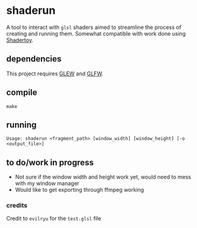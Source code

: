# shaderun
A tool to interact with `glsl` shaders aimed to streamline the process of
creating and running them. Somewhat compatible with work done using [Shadertoy](https://www.shadertoy.com/).

## dependencies
This project requires [GLEW](https://glew.sourceforge.net/) and [GLFW](https://www.glfw.org/).

## compile
`make`

## running
`Usage: shaderun <fragment_path> [window_width] [window_height] [-o <output_file>]`

## to do/work in progress
- Not sure if the window width and height work yet, would need to mess with my window manager
- Would like to get exporting through ffmpeg working


### credits
Credit to `evilryu` for the `test.glsl` file
